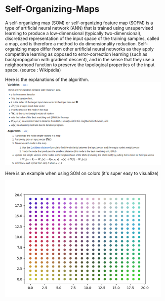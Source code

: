 # Self-Organizing-Maps

A self-organizing map (SOM) or self-organizing feature map (SOFM) is a type of artificial neural network (ANN) that is trained using unsupervised learning to produce a low-dimensional (typically two-dimensional), discretized representation of the input space of the training samples, called a map, and is therefore a method to do dimensionality reduction. Self-organizing maps differ from other artificial neural networks as they apply competitive learning as opposed to error-correction learning (such as backpropagation with gradient descent), and in the sense that they use a neighborhood function to preserve the topological properties of the input space. (source : Wikipédia)

Here is the explanations of the algorithm.
![](SOM_algorithm.png)


Here is an example when using SOM on colors (it's super easy to visualize)

![](color_figure.png)






